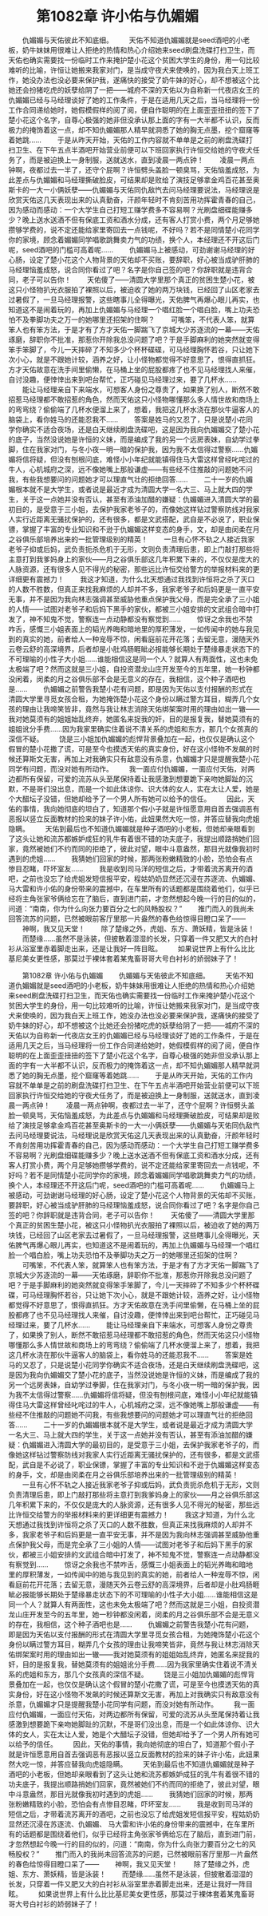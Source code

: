 # 　　第1082章 许小佑与仇媚媚
　　仇媚媚与天佑彼此不知底细。
　　天佑不知道仇媚媚就是seed酒吧的小老板，奶牛妹妹用很难让人拒绝的热情和热心介绍她来seed刷盘洗碟打扫卫生，而天佑也确实需要找一份临时工作来掩护楚小花这个贫困大学生的身份，用一句比较难听的比喻，许恒让她搬来我家对门，是当成守夜犬来使唤的，因为我白天上班工作，她没办法也没必要来保护我，遂痛快的接受了奶牛妹的好心，却不想被这个比她还会扮猪吃虎的妖孽给阴了一把——城府不深的天佑以为自称新一代夜店女王的仇媚媚已经与马经理谈好了她的工作条件，于是在适用几天之后，当马经理将一份工作合同递给她时，她假模假样的阅了阅，便自作聪明的在上面歪歪扭扭的签下了楚小花这个名字，自尊心极强的她非但没承认那上面的字有一大半都不认识，反而极力的掩饰着这一点，却不知仇媚媚那人精早就洞悉了她的胸无点墨，挖个窟窿等着她跳……
　　于是从昨天开始，天佑的工作内容就不单单是之前的刷盘洗碟打扫卫生、在下午五点半酒吧开始营业前便可以下班回家执行许恒交给她的守夜犬任务了，而是被迫换上一身制服，送就送水，直到凌晨一两点钟！
　　凌晨一两点钟啊，夜都过去一半了，还守个屁啊？许恒劈头盖脸一顿臭骂，天佑恼羞成怒，为此差点与仇媚媚和马经理撕破脸皮，可结果却是败给了演技足够拿金鸡百花甚至奥斯卡的一大一小俩妖孽——仇媚媚与天佑同仇敌忾去问马经理要说法，马经理说是欣赏天佑这几天表现出来的认真勤奋，汗颜年轻时不肯刻苦用功挥霍青春的自己，因为感动而感动：一个大学生自己打短工赚学费多不容易啊？光刷盘细碟能赚多少？晚上送水送酒不但有保底工资和酒水分成，还有客人打赏小费，两个月足够她攒够学费的，说不定还能给家里寄回去一点钱呢，不好吗？若不是同情楚小花同学你的家境，顾念着媚媚同学唱歌跳舞卖力气的功绩，换个人，本经理还不开这后门呢，seed酒吧的门槛可高着呢……
　　仇媚媚马上被感动，可劲谢谢马经理的好心肠，设定了楚小花这个人物背景的天佑却不买账，要辞职，好心被当成驴肝肺的马经理恼羞成怒，说合同你看过了吧？名字是你自己签的吧？你辞职就是违背合同，老子可以告你！
　　天佑傻了——清圆大学里那个真正的贫困生楚小花，被这只小怪物扒光衣服拍了裸照以后，被迫收了她的两万块钱，已经回了山区老家去过暑假了，一旦马经理报警，这些瞎事儿全得曝光，天佑脾气再爆心眼儿再实，也知道这不是闹着玩的，再加上仇媚媚与马经理一个唱红脸一个唱白脸，嘴上功夫恐怕不及拳脚功夫之万一的她哪里还招架的住啊？
　　可嘴笨，不代表人笨，就算笨人也有笨方法，于是才有了方才天佑一脚踹飞了京城大少苏逐流的一幕——天佑琢磨，辞职你不批准，那惹你开除我总没问题了吧？于是手脚麻利的她突然就变得笨手笨脚了，今儿一天摔碎了不知多少个杯杯碟碟，可马经理胸怀若谷，只让她下次小心，就是不跟她计较，涵养之好，让小怪物都觉得不好意思了，恨得直抓狂。方才天佑故意在洗手间里偷懒，在马桶上坐的屁股都疼了也不见马经理找人来催，自讨没趣，便悻悻出来到吧台帮忙，正巧碰见马经理过来，要了几杯水……
　　能让马经理亲自下来端水，可想客人身份之尊贵了，如果换了别人，断然不敢招惹马经理都不敢招惹的角色，然而天佑这只小怪物哪懂那么多人情世故和商场上的弯弯绕？偷偷端了几杯水便溜上来了，想着，我把这几杯水浇在那伙牛逼客人的脑袋上，看你姓马的还能忍我不……
　　答案是姓马的又忍了，只是说楚小花同学你确实不适合夜场，还是白天继续刷盘洗碟吧，这是因为我向仇媚媚交了楚小花的底子，当然没说她是许恒的义妹，而是编成了我的另一个远房表妹，自幼学过拳脚，住在我家对门，与冬小夜一明一暗的保护我，因为我不太信得过警察……仇媚媚将信将疑，但没有刨根问底，难怪小小年纪就能镇得住马大雷这样曾经叱咤过的牛人，心机城府之深，远不像她嘴上那般谦虚——有些经不住推敲的问题她不问我，有些我想要问的问题她才可以理直气壮的拒绝回答……
　　二十一岁的仇媚媚根本就不是大学生，或者说是最近才成为清圆大学一名大三、马上就大四的学生，关于这一点她并没有否认，甚至有添油加醋的嫌疑：仇媚媚进入清圆大学的最初目的，是受意于三小姐，去保护我家老爷子的，而像她这样钻过警察防线对我家人实行近距离无骚扰保护的，还有很多，都是文武搭配，武自是不必说了，职业保镖，掌握了丰富的专业知识和不逊于仇媚媚这样变态的身手，文，却是由闵柔在月之谷俱乐部培养出来的一批管理级别的精英！
　　一旦有心怀不轨之人接近我家老爷子抑或后妈，武负责扼杀危机于无形，文则负责清理后患，即上门敲打那些将主意打到我爹妈身上的家伙——月之谷俱乐部这几年积累下来的，不仅仅是庞大的人脉资源，还有很多人见不得光的秘密，那些远比许恒交给警方的举报材料来的更详细更有震撼力！
　　我这才知道，为什么北天想通过我找到许恒将之杀了灭口的人数不胜数，但真正来找我麻烦的人却并不多，我家老爷子和后妈更是一直平安无事，并不是因为我向林志强调甚至威胁他重点保护我父母，而是完全承了三小姐的人情——试图对老爷子和后妈下黑手的家伙，都被三小姐安排的文武组合暗中打发了，神不知鬼不觉，警察连一点动静都没有察觉到……
　　惊讶之余我也不禁咋舌，感慨三小姐表面上的韬光养晦和暗地里的厚积薄发，一如传闻中的她与我见到的真实的她，前者给人一种宠辱不惊，闲看庭前花开花落；去留无意，漫随天外云卷云舒的高深境界，后者却是小肚鸡肠睚眦必报能够长期处于楚缘暴走状态下的不可理喻的小性子大小姐……谁能相信这是同一个人？就算人有两面性，这也未免太极端了吧？然而这就是三小姐，自投资潜龙山庄开发至今的五年里，她一秒钟都没闲着，闵柔的月之谷俱乐部不会是无意义的存在，我相信，这个种子酒吧也是……
　　仇媚媚之前警告我楚小花有问题，即是因为天佑以支付报酬的形式在清圆大学里寻觅女孩合租，为她掩饰楚小花这个身份以瞒过警方耳目，糊弄几个女孩的理由让我啼笑皆非，竟然与我让林志消除天佑绑架案时用的理由如出一辙——我对她莫须有的姐姐始乱终弃，她匿名来捉我的奸，目的是报复我，替她莫须有的姐姐讹分手费……因为我家里确实住着说不清关系的虎姐和东方，那几个女孩真的深信不疑。
　　饶是三小姐加仇媚媚的彪悍背景叠加在一起，也仅仅是确认这个假冒的楚小花撒了谎，可是至今也摸透天佑的真实身份，好在这小怪物不发飙的时候还算斯文无害，再加上对我确实只有敌意没有杀意，仇媚媚才只是提醒我楚小花同学有问题，而没对她有所动作。
　　我一面应付仇媚媚，一面应付天佑，对两边都所有保留，可爱的流苏从头至尾保持着让我感激到想要跪下亲吻她脚趾的沉默，不是哥们没出息，而是一个如此体谅你、识大体的女人，实在太让人爱，她是个大醋坛子没错，但她却给予了一个男人所有她可以给予的信任。
　　因此，天佑的事情，我向她彻底的坦白了，知道那个假小子就是许恒愿意用自首去强调恶有恶报以竖立反面教材的捡来的妹子许小佑，此妞果然大吃一惊，并答应替我向虎姐隐瞒。
　　天佑到最后也不知道仇媚媚就是种子酒吧的小老板，但她却亲眼看到了这头让她和流苏都嫉妒成狂的乳牛有着很不错的功夫底子，我提出顺路捎她们回家，竟然被她们不约而同的拒绝了，彼此对望，眼中斗意盎然，那目光就像我初时遇到的虎姐……
　　我猜她们回家的时候，那两张粉嫩精致的小脸，恐怕会有点惨目忍睹，吓坏室友……
　　我是收到司马洋的短信之后，才带着流苏离开的酒吧，之前也没忘了给虎姐发短信报平安，程姑奶奶显然还沉浸在苏逐流、仇媚媚、 马大雷和许小佑的身份带来的震撼中，在车里所有的话题都是围绕着他们，似乎已经将主角张家爷俩给忘在了脑后，直到进门前，才忽然想起今晚一行的目的似的，问道：“南南，你为什么向张力要百分之七的风畅股权？”
　　推门而入的我尚未回答流苏的问题，已然被眼前客厅里那一片盎然的春色给惊得目瞪口呆了——
　　神啊，我又见天堂！
　　除了楚缘之外，虎姐、东方、萧妖精，皆是泳装！
　　而楚缘……虽然不是泳装，但披散着湿湿的长发，只穿着一件又肥又大的白衬衫从浴室里赤着脚走出来，还是让我好一阵目眩。
　　如果说世界上有什么比比基尼美女更性感，那莫过于裸体套着某鬼畜哥哥大号白衬衫的娇弱妹子了！

　　第1082章 许小佑与仇媚媚
　　仇媚媚与天佑彼此不知底细。
　　天佑不知道仇媚媚就是seed酒吧的小老板，奶牛妹妹用很难让人拒绝的热情和热心介绍她来seed刷盘洗碟打扫卫生，而天佑也确实需要找一份临时工作来掩护楚小花这个贫困大学生的身份，用一句比较难听的比喻，许恒让她搬来我家对门，是当成守夜犬来使唤的，因为我白天上班工作，她没办法也没必要来保护我，遂痛快的接受了奶牛妹的好心，却不想被这个比她还会扮猪吃虎的妖孽给阴了一把——城府不深的天佑以为自称新一代夜店女王的仇媚媚已经与马经理谈好了她的工作条件，于是在适用几天之后，当马经理将一份工作合同递给她时，她假模假样的阅了阅，便自作聪明的在上面歪歪扭扭的签下了楚小花这个名字，自尊心极强的她非但没承认那上面的字有一大半都不认识，反而极力的掩饰着这一点，却不知仇媚媚那人精早就洞悉了她的胸无点墨，挖个窟窿等着她跳……
　　于是从昨天开始，天佑的工作内容就不单单是之前的刷盘洗碟打扫卫生、在下午五点半酒吧开始营业前便可以下班回家执行许恒交给她的守夜犬任务了，而是被迫换上一身制服，送就送水，直到凌晨一两点钟！
　　凌晨一两点钟啊，夜都过去一半了，还守个屁啊？许恒劈头盖脸一顿臭骂，天佑恼羞成怒，为此差点与仇媚媚和马经理撕破脸皮，可结果却是败给了演技足够拿金鸡百花甚至奥斯卡的一大一小俩妖孽——仇媚媚与天佑同仇敌忾去问马经理要说法，马经理说是欣赏天佑这几天表现出来的认真勤奋，汗颜年轻时不肯刻苦用功挥霍青春的自己，因为感动而感动：一个大学生自己打短工赚学费多不容易啊？光刷盘细碟能赚多少？晚上送水送酒不但有保底工资和酒水分成，还有客人打赏小费，两个月足够她攒够学费的，说不定还能给家里寄回去一点钱呢，不好吗？若不是同情楚小花同学你的家境，顾念着媚媚同学唱歌跳舞卖力气的功绩，换个人，本经理还不开这后门呢，seed酒吧的门槛可高着呢……
　　仇媚媚马上被感动，可劲谢谢马经理的好心肠，设定了楚小花这个人物背景的天佑却不买账，要辞职，好心被当成驴肝肺的马经理恼羞成怒，说合同你看过了吧？名字是你自己签的吧？你辞职就是违背合同，老子可以告你！
　　天佑傻了——清圆大学里那个真正的贫困生楚小花，被这只小怪物扒光衣服拍了裸照以后，被迫收了她的两万块钱，已经回了山区老家去过暑假了，一旦马经理报警，这些瞎事儿全得曝光，天佑脾气再爆心眼儿再实，也知道这不是闹着玩的，再加上仇媚媚与马经理一个唱红脸一个唱白脸，嘴上功夫恐怕不及拳脚功夫之万一的她哪里还招架的住啊？
　　可嘴笨，不代表人笨，就算笨人也有笨方法，于是才有了方才天佑一脚踹飞了京城大少苏逐流的一幕——天佑琢磨，辞职你不批准，那惹你开除我总没问题了吧？于是手脚麻利的她突然就变得笨手笨脚了，今儿一天摔碎了不知多少个杯杯碟碟，可马经理胸怀若谷，只让她下次小心，就是不跟她计较，涵养之好，让小怪物都觉得不好意思了，恨得直抓狂。方才天佑故意在洗手间里偷懒，在马桶上坐的屁股都疼了也不见马经理找人来催，自讨没趣，便悻悻出来到吧台帮忙，正巧碰见马经理过来，要了几杯水……
　　能让马经理亲自下来端水，可想客人身份之尊贵了，如果换了别人，断然不敢招惹马经理都不敢招惹的角色，然而天佑这只小怪物哪懂那么多人情世故和商场上的弯弯绕？偷偷端了几杯水便溜上来了，想着，我把这几杯水浇在那伙牛逼客人的脑袋上，看你姓马的还能忍我不……
　　答案是姓马的又忍了，只是说楚小花同学你确实不适合夜场，还是白天继续刷盘洗碟吧，这是因为我向仇媚媚交了楚小花的底子，当然没说她是许恒的义妹，而是编成了我的另一个远房表妹，自幼学过拳脚，住在我家对门，与冬小夜一明一暗的保护我，因为我不太信得过警察……仇媚媚将信将疑，但没有刨根问底，难怪小小年纪就能镇得住马大雷这样曾经叱咤过的牛人，心机城府之深，远不像她嘴上那般谦虚——有些经不住推敲的问题她不问我，有些我想要问的问题她才可以理直气壮的拒绝回答……
　　二十一岁的仇媚媚根本就不是大学生，或者说是最近才成为清圆大学一名大三、马上就大四的学生，关于这一点她并没有否认，甚至有添油加醋的嫌疑：仇媚媚进入清圆大学的最初目的，是受意于三小姐，去保护我家老爷子的，而像她这样钻过警察防线对我家人实行近距离无骚扰保护的，还有很多，都是文武搭配，武自是不必说了，职业保镖，掌握了丰富的专业知识和不逊于仇媚媚这样变态的身手，文，却是由闵柔在月之谷俱乐部培养出来的一批管理级别的精英！
　　一旦有心怀不轨之人接近我家老爷子抑或后妈，武负责扼杀危机于无形，文则负责清理后患，即上门敲打那些将主意打到我爹妈身上的家伙——月之谷俱乐部这几年积累下来的，不仅仅是庞大的人脉资源，还有很多人见不得光的秘密，那些远比许恒交给警方的举报材料来的更详细更有震撼力！
　　我这才知道，为什么北天想通过我找到许恒将之杀了灭口的人数不胜数，但真正来找我麻烦的人却并不多，我家老爷子和后妈更是一直平安无事，并不是因为我向林志强调甚至威胁他重点保护我父母，而是完全承了三小姐的人情——试图对老爷子和后妈下黑手的家伙，都被三小姐安排的文武组合暗中打发了，神不知鬼不觉，警察连一点动静都没有察觉到……
　　惊讶之余我也不禁咋舌，感慨三小姐表面上的韬光养晦和暗地里的厚积薄发，一如传闻中的她与我见到的真实的她，前者给人一种宠辱不惊，闲看庭前花开花落；去留无意，漫随天外云卷云舒的高深境界，后者却是小肚鸡肠睚眦必报能够长期处于楚缘暴走状态下的不可理喻的小性子大小姐……谁能相信这是同一个人？就算人有两面性，这也未免太极端了吧？然而这就是三小姐，自投资潜龙山庄开发至今的五年里，她一秒钟都没闲着，闵柔的月之谷俱乐部不会是无意义的存在，我相信，这个种子酒吧也是……
　　仇媚媚之前警告我楚小花有问题，即是因为天佑以支付报酬的形式在清圆大学里寻觅女孩合租，为她掩饰楚小花这个身份以瞒过警方耳目，糊弄几个女孩的理由让我啼笑皆非，竟然与我让林志消除天佑绑架案时用的理由如出一辙——我对她莫须有的姐姐始乱终弃，她匿名来捉我的奸，目的是报复我，替她莫须有的姐姐讹分手费……因为我家里确实住着说不清关系的虎姐和东方，那几个女孩真的深信不疑。
　　饶是三小姐加仇媚媚的彪悍背景叠加在一起，也仅仅是确认这个假冒的楚小花撒了谎，可是至今也摸透天佑的真实身份，好在这小怪物不发飙的时候还算斯文无害，再加上对我确实只有敌意没有杀意，仇媚媚才只是提醒我楚小花同学有问题，而没对她有所动作。
　　我一面应付仇媚媚，一面应付天佑，对两边都所有保留，可爱的流苏从头至尾保持着让我感激到想要跪下亲吻她脚趾的沉默，不是哥们没出息，而是一个如此体谅你、识大体的女人，实在太让人爱，她是个大醋坛子没错，但她却给予了一个男人所有她可以给予的信任。
　　因此，天佑的事情，我向她彻底的坦白了，知道那个假小子就是许恒愿意用自首去强调恶有恶报以竖立反面教材的捡来的妹子许小佑，此妞果然大吃一惊，并答应替我向虎姐隐瞒。
　　天佑到最后也不知道仇媚媚就是种子酒吧的小老板，但她却亲眼看到了这头让她和流苏都嫉妒成狂的乳牛有着很不错的功夫底子，我提出顺路捎她们回家，竟然被她们不约而同的拒绝了，彼此对望，眼中斗意盎然，那目光就像我初时遇到的虎姐……
　　我猜她们回家的时候，那两张粉嫩精致的小脸，恐怕会有点惨目忍睹，吓坏室友……
　　我是收到司马洋的短信之后，才带着流苏离开的酒吧，之前也没忘了给虎姐发短信报平安，程姑奶奶显然还沉浸在苏逐流、仇媚媚、 马大雷和许小佑的身份带来的震撼中，在车里所有的话题都是围绕着他们，似乎已经将主角张家爷俩给忘在了脑后，直到进门前，才忽然想起今晚一行的目的似的，问道：“南南，你为什么向张力要百分之七的风畅股权？”
　　推门而入的我尚未回答流苏的问题，已然被眼前客厅里那一片盎然的春色给惊得目瞪口呆了——
　　神啊，我又见天堂！
　　除了楚缘之外，虎姐、东方、萧妖精，皆是泳装！
　　而楚缘……虽然不是泳装，但披散着湿湿的长发，只穿着一件又肥又大的白衬衫从浴室里赤着脚走出来，还是让我好一阵目眩。
　　如果说世界上有什么比比基尼美女更性感，那莫过于裸体套着某鬼畜哥哥大号白衬衫的娇弱妹子了！
